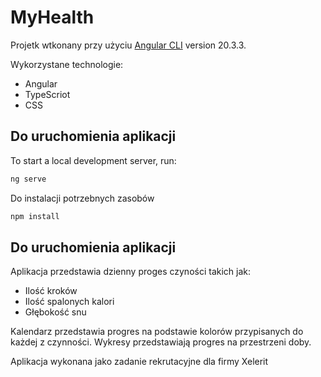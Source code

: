 # MyHealth

Projetk wtkonany przy użyciu [Angular CLI](https://github.com/angular/angular-cli) version 20.3.3.

Wykorzystane technologie:

* Angular
* TypeScriot
* CSS

## Do uruchomienia aplikacji

To start a local development server, run:

```bash
ng serve
```
Do instalacji potrzebnych zasobów

```bash
npm install
```

## Do uruchomienia aplikacji

Aplikacja przedstawia dzienny proges czyności takich jak:

* Ilość kroków
* Ilość spalonych kalori
* Głębokość snu

Kalendarz przedstawia progres na podstawie kolorów przypisanych do każdej z czynności.
Wykresy przedstawiają progres na przestrzeni doby.

Aplikacja wykonana jako zadanie rekrutacyjne dla firmy Xelerit
